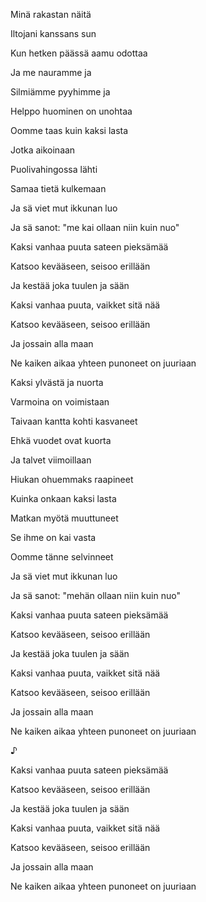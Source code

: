 Minä rakastan näitä

Iltojani kanssans sun

Kun hetken päässä aamu odottaa

Ja me nauramme ja

Silmiämme pyyhimme ja

Helppo huominen on unohtaa

Oomme taas kuin kaksi lasta

Jotka aikoinaan

Puolivahingossa lähti

Samaa tietä kulkemaan

Ja sä viet mut ikkunan luo

Ja sä sanot: "me kai ollaan niin kuin nuo"

Kaksi vanhaa puuta sateen pieksämää

Katsoo kevääseen, seisoo erillään

Ja kestää joka tuulen ja sään

Kaksi vanhaa puuta, vaikket sitä nää

Katsoo kevääseen, seisoo erillään

Ja jossain alla maan

Ne kaiken aikaa yhteen punoneet on juuriaan

Kaksi ylvästä ja nuorta

Varmoina on voimistaan

Taivaan kantta kohti kasvaneet

Ehkä vuodet ovat kuorta

Ja talvet viimoillaan

Hiukan ohuemmaks raapineet

Kuinka onkaan kaksi lasta

Matkan myötä muuttuneet

Se ihme on kai vasta

Oomme tänne selvinneet

Ja sä viet mut ikkunan luo

Ja sä sanot: "mehän ollaan niin kuin nuo"

Kaksi vanhaa puuta sateen pieksämää

Katsoo kevääseen, seisoo erillään

Ja kestää joka tuulen ja sään

Kaksi vanhaa puuta, vaikket sitä nää

Katsoo kevääseen, seisoo erillään

Ja jossain alla maan

Ne kaiken aikaa yhteen punoneet on juuriaan

♪

Kaksi vanhaa puuta sateen pieksämää

Katsoo kevääseen, seisoo erillään

Ja kestää joka tuulen ja sään

Kaksi vanhaa puuta, vaikket sitä nää

Katsoo kevääseen, seisoo erillään

Ja jossain alla maan

Ne kaiken aikaa yhteen punoneet on juuriaan